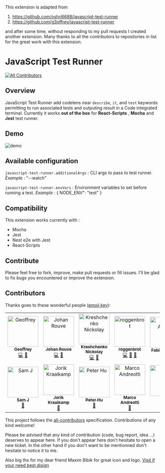 This extension is adapted from 

1. https://github.com/oshri6688/javascript-test-runner
2. https://github.com/g3offrey/javascript-test-runner

and after some time, without responding to my pull requests I created  another extension. Many thanks to all the contributors to repositories in list for the great work with this extension.


# JavaScript Test Runner

[![All Contributors](https://img.shields.io/badge/all_contributors-13-orange.svg?style=flat-square)](#contributors)

## Overview

JavaScript Test Runner add codelens near `describe`, `it`, and `test` keywords permitting to run associated tests and outputing result in a Code integrated terminal.
Currently it works **out of the box** for **React-Scripts** , **Mocha** and **Jest** test runner.

## Demo

![demo](./ressources//demo.gif)

## Available configuration

`javascript-test-runner.additionalArgs` : CLI args to pass to test runner.
_Example_ : "--watch"

`javascript-test-runner.envVars` : Environment variables to set before running a test.
_Example_ : { NODE_ENV": "test" }

## Compatibility

This extension works currently with :

-   Mocha
-   Jest
-   Nest e2e with Jest
-   React-Scripts

## Contribute

Please feel free to fork, improve, make pull requests or fill issues.
I'll be glad to fix bugs you encountered or improve the extension.

## Contributors

Thanks goes to these wonderful people ([emoji key](https://github.com/kentcdodds/all-contributors#emoji-key)):

<!-- ALL-CONTRIBUTORS-LIST:START - Do not remove or modify this section -->
<!-- prettier-ignore-start -->
<!-- markdownlint-disable -->
<table>
  <tr>
    <td align="center"><a href="https://github.com/g3offrey"><img src="https://avatars1.githubusercontent.com/u/11151445?v=4" width="100px;" alt="Geoffrey"/><br /><sub><b>Geoffrey</b></sub></a><br /><a href="https://github.com/g3offrey/javascript-test-runner/commits?author=g3offrey" title="Code">💻</a> <a href="#ideas-g3offrey" title="Ideas, Planning, & Feedback">🤔</a></td>
    <td align="center"><a href="https://github.com/ooga"><img src="https://avatars0.githubusercontent.com/u/3911114?v=4" width="100px;" alt="Johan Rouve"/><br /><sub><b>Johan Rouve</b></sub></a><br /><a href="https://github.com/g3offrey/javascript-test-runner/commits?author=ooga" title="Code">💻</a> <a href="https://github.com/g3offrey/javascript-test-runner/issues?q=author%3Aooga" title="Bug reports">🐛</a></td>
    <td align="center"><a href="https://github.com/nkreshchenko"><img src="https://avatars0.githubusercontent.com/u/26111050?v=4" width="100px;" alt="Kreshchenko Nickolay"/><br /><sub><b>Kreshchenko Nickolay</b></sub></a><br /><a href="https://github.com/g3offrey/javascript-test-runner/commits?author=nkreshchenko" title="Code">💻</a> <a href="#ideas-nkreshchenko" title="Ideas, Planning, & Feedback">🤔</a></td>
    <td align="center"><a href="https://github.com/roggenbrot"><img src="https://avatars1.githubusercontent.com/u/41467575?v=4" width="100px;" alt="roggenbrot"/><br /><sub><b>roggenbrot</b></sub></a><br /><a href="https://github.com/g3offrey/javascript-test-runner/commits?author=roggenbrot" title="Code">💻</a> <a href="https://github.com/g3offrey/javascript-test-runner/issues?q=author%3Aroggenbrot" title="Bug reports">🐛</a> <a href="#ideas-roggenbrot" title="Ideas, Planning, & Feedback">🤔</a></td>
    <td align="center"><a href="http://allanic.org"><img src="https://avatars2.githubusercontent.com/u/1240520?v=4" width="100px;" alt="Fabien Allanic"/><br /><sub><b>Fabien Allanic</b></sub></a><br /><a href="https://github.com/g3offrey/javascript-test-runner/issues?q=author%3Afallanic" title="Bug reports">🐛</a></td>
    <td align="center"><a href="http://danielfriesen.name/"><img src="https://avatars2.githubusercontent.com/u/53399?v=4" width="100px;" alt="Daniel Friesen"/><br /><sub><b>Daniel Friesen</b></sub></a><br /><a href="https://github.com/g3offrey/javascript-test-runner/issues?q=author%3Adantman" title="Bug reports">🐛</a></td>
    <td align="center"><a href="https://github.com/GoGoris"><img src="https://avatars0.githubusercontent.com/u/2930063?v=4" width="100px;" alt="Steven Goris"/><br /><sub><b>Steven Goris</b></sub></a><br /><a href="https://github.com/g3offrey/javascript-test-runner/issues?q=author%3AGoGoris" title="Bug reports">🐛</a></td>
  </tr>
  <tr>
    <td align="center"><a href="http://nfour.me"><img src="https://avatars1.githubusercontent.com/u/2108452?v=4" width="100px;" alt="Sam J"/><br /><sub><b>Sam J</b></sub></a><br /><a href="https://github.com/g3offrey/javascript-test-runner/issues?q=author%3Anfour" title="Bug reports">🐛</a></td>
    <td align="center"><a href="https://github.com/JostCrow"><img src="https://avatars0.githubusercontent.com/u/390575?v=4" width="100px;" alt="Jorik Kraaikamp"/><br /><sub><b>Jorik Kraaikamp</b></sub></a><br /><a href="https://github.com/g3offrey/javascript-test-runner/issues?q=author%3AJostCrow" title="Bug reports">🐛</a></td>
    <td align="center"><a href="https://github.com/PeikangHu"><img src="https://avatars3.githubusercontent.com/u/16585242?v=4" width="100px;" alt="Peter Hu"/><br /><sub><b>Peter Hu</b></sub></a><br /><a href="https://github.com/g3offrey/javascript-test-runner/issues?q=author%3APeikangHu" title="Bug reports">🐛</a></td>
    <td align="center"><a href="https://github.com/marqu3z"><img src="https://avatars2.githubusercontent.com/u/1413476?v=4" width="100px;" alt="Marco Andreotti"/><br /><sub><b>Marco Andreotti</b></sub></a><br /><a href="https://github.com/g3offrey/javascript-test-runner/issues?q=author%3Amarqu3z" title="Bug reports">🐛</a></td>
    <td align="center"><a href="https://xqin.net/"><img src="https://avatars3.githubusercontent.com/u/1265888?v=4" width="100px;" alt="小秦"/><br /><sub><b>小秦</b></sub></a><br /><a href="https://github.com/g3offrey/javascript-test-runner/commits?author=xqin" title="Code">💻</a></td>
    <td align="center"><a href="https://github.com/alexeynobody"><img src="https://avatars3.githubusercontent.com/u/12109503?v=4" width="100px;" alt="Alexey Lepskii"/><br /><sub><b>Alexey Lepskii</b></sub></a><br /><a href="https://github.com/g3offrey/javascript-test-runner/commits?author=alexeynobody" title="Code">💻</a> <a href="https://github.com/g3offrey/javascript-test-runner/issues?q=author%3Aalexeynobody" title="Bug reports">🐛</a></td>
  </tr>
</table>

<!-- markdownlint-enable -->
<!-- prettier-ignore-end -->
<!-- ALL-CONTRIBUTORS-LIST:END -->

This project follows the [all-contributors](https://github.com/kentcdodds/all-contributors) specification. Contributions of any kind welcome!

Please be advised that any kind of contribution (code, bug report, idea ...) deserves to appear here. If you don't appear here don't hesitate to open a new ticket.
In the other hand if you don't want to be mentionned don't hesitate to notice it to me.

Also big thx for my dear friend Maxim Bibik for great icon and logo. [Visit if your need best disign](https://xmmbbk.ru/)
